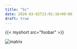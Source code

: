```yaml
---
title: "Sc"
date: 2020-03-02T23:01:16+09:00
draft: true
---
```


{{< myshort src="foobar" >}}


![matrix](/img/matrix_sushi-w1280.jpg)
